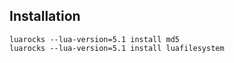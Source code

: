 ## Installation

```
luarocks --lua-version=5.1 install md5
luarocks --lua-version=5.1 install luafilesystem
```
